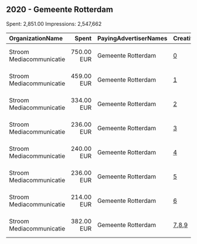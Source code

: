 ## 2020 - Gemeente Rotterdam 
Spent: 2,851.00
Impressions: 2,547,662

|OrganizationName|Spent|PayingAdvertiserNames|CreativeUrls|Impressions|Genders|AgeBrackets|CountryCodes|BillingAddresses|CandidateBallotInformation|
|:---|---:|:---|:---|---:|:---|:---|:---|:---|:---|
|Stroom Mediacommunicatie|750.00 EUR|Gemeente Rotterdam|[0](https://www.snap.com/political-ads/asset/b1a8925648841db2d43bcd2214b3ec2974a23914c6a8d8f1bd01dd75a1f50500?mediaType=mp4)|938,004|FEMALE|14-21|netherlands|"Vasteland 40,Rotterdam,3011 BM,NL"||
|Stroom Mediacommunicatie|459.00 EUR|Gemeente Rotterdam|[1](https://www.snap.com/political-ads/asset/41be5f8ba767451347b4847127a2bdb91cf176d9521d8eede49d27242eadee35?mediaType=mp4)|316,016|FEMALE|14-21|netherlands|"Vasteland 40,Rotterdam,3011 BM,NL"||
|Stroom Mediacommunicatie|334.00 EUR|Gemeente Rotterdam|[2](https://www.snap.com/political-ads/asset/3ad6c8dd6cfcb6df5233e6e3fd58ef2b30a5738926b9e4f338e19187bc47cb9e?mediaType=mp4)|275,769||27-|netherlands|"Vasteland 40,Rotterdam,3011 BM,NL"||
|Stroom Mediacommunicatie|236.00 EUR|Gemeente Rotterdam|[3](https://www.snap.com/political-ads/asset/0fe64070a6a52d0b7b63666fdb52029c028cb08dc4c031787eb880a7bf40e292?mediaType=mp4)|271,121||27-|netherlands|"Vasteland 40,Rotterdam,3011 BM,NL"||
|Stroom Mediacommunicatie|240.00 EUR|Gemeente Rotterdam|[4](https://www.snap.com/political-ads/asset/15fcc331bd2671866dfabc4ba3f75477e14d87d95deb0034ac64179849b116f0?mediaType=mp4)|205,553||27-|netherlands|"Vasteland 40,Rotterdam,3011 BM,NL"||
|Stroom Mediacommunicatie|236.00 EUR|Gemeente Rotterdam|[5](https://www.snap.com/political-ads/asset/4291af8029305bee0a9b6c214b7a7ad7e21222a5e8d445e13149c6e475adcadc?mediaType=mp4)|188,440||27-|netherlands|"Vasteland 40,Rotterdam,3011 BM,NL"||
|Stroom Mediacommunicatie|214.00 EUR|Gemeente Rotterdam|[6](https://www.snap.com/political-ads/asset/fb3c8844c92e646cfe0523b00abe99d95674811273e5751636e1121b668da108?mediaType=mp4)|182,078||27-|netherlands|"Vasteland 40,Rotterdam,3011 BM,NL"||
|Stroom Mediacommunicatie|382.00 EUR|Gemeente Rotterdam|[7](https://www.snap.com/political-ads/asset/b9ecf56a3c39a45031a2e887f47b4ee201a2912b99f5cb58c9ffb22cf49cbd6c?mediaType=jpg),[8](https://www.snap.com/political-ads/asset/e909b6d754c30ce55e120a4dea83844bfa2f35346161028d137cb6f1b6d67a2c?mediaType=jpg),[9](https://www.snap.com/political-ads/asset/bbed1ddc4f4217af34ac242114f59f1b3ee766282cbd7c3d4ce5253c8c8e46a9?mediaType=jpg)|170,681|FEMALE|14-21|netherlands|"Vasteland 40,Rotterdam,3011 BM,NL"||
